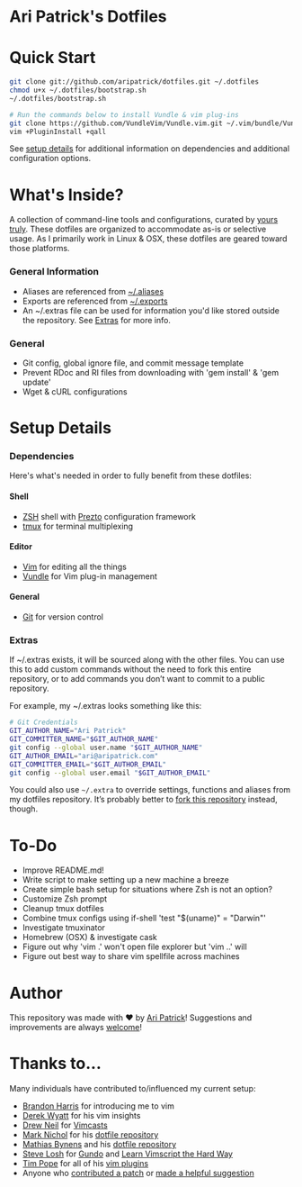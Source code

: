 Ari Patrick's Dotfiles
===============================

# Quick Start
```bash
git clone git://github.com/aripatrick/dotfiles.git ~/.dotfiles
chmod u+x ~/.dotfiles/bootstrap.sh
~/.dotfiles/bootstrap.sh

# Run the commands below to install Vundle & vim plug-ins
git clone https://github.com/VundleVim/Vundle.vim.git ~/.vim/bundle/Vundle.vim
vim +PluginInstall +qall
```

See [setup details](#setup-details) for additional information on dependencies
and additional configuration options.

# What's Inside?
A collection of command-line tools and configurations, curated by [yours
truly](#author). These dotfiles are organized to accommodate as-is or selective
usage. As I primarily work in Linux & OSX, these dotfiles are geared toward
those platforms.

### General Information
* Aliases are referenced from [~/.aliases](../aliases)
* Exports are referenced from [~/.exports](../exports)
* An ~/.extras file can be used for information you'd like stored outside the
repository. See [Extras](#extras) for more info.

### General
* Git config, global ignore file, and commit message template
* Prevent RDoc and RI files from downloading with 'gem install' & 'gem update'
* Wget & cURL configurations

# Setup Details
### Dependencies
Here's what's needed in order to fully benefit from these dotfiles:

#### Shell
* [ZSH](http://www.zsh.org/) shell with
	[Prezto](https://github.com/sorin-ionescu/prezto) configuration framework
* [tmux](https://tmux.github.io/) for terminal multiplexing

#### Editor
* [Vim](http://www.vim.org/) for editing all the things
* [Vundle](https://github.com/VundleVim/Vundle.vim) for Vim plug-in management

#### General
* [Git](https://git-scm.com/) for version control

### Extras
If ~/.extras exists, it will be sourced along with the other files. You can use
this to add custom commands without the need to fork this entire repository, or
to add commands you don’t want to commit to a public repository.

For example, my ~/.extras looks something like this:

```bash
# Git Credentials
GIT_AUTHOR_NAME="Ari Patrick"
GIT_COMMITTER_NAME="$GIT_AUTHOR_NAME"
git config --global user.name "$GIT_AUTHOR_NAME"
GIT_AUTHOR_EMAIL="ari@aripatrick.com"
GIT_COMMITTER_EMAIL="$GIT_AUTHOR_EMAIL"
git config --global user.email "$GIT_AUTHOR_EMAIL"
```

You could also use `~/.extra` to override settings, functions and aliases from
my dotfiles repository. It’s probably better to [fork this
repository](https://github.com/aripatrick/dotfiles/fork) instead, though.

# To-Do
* Improve README.md!
* Write script to make setting up a new machine a breeze
* Create simple bash setup for situations where Zsh is not an option?
* Customize Zsh prompt
* Cleanup tmux dotfiles
* Combine tmux configs using if-shell 'test "$(uname)" = "Darwin"'
* Investigate tmuxinator
* Homebrew (OSX) & investigate cask
* Figure out why 'vim .' won't open file explorer but 'vim ..' will
* Figure out best way to share vim spellfile across machines

# Author
This repository was made with &#9829; by [Ari
Patrick](https://github.com/aripatrick/)! Suggestions and improvements are
always [welcome](https://github.com/mathiasbynens/dotfiles/issues)!

# Thanks to...

Many individuals have contributed to/influenced my current setup:

* [Brandon Harris](https://github.com/irrigger) for introducing me to vim
* [Derek Wyatt](http://derekwyatt.org) for his vim insights
* [Drew Neil](https://github.com/nelstrom) for [Vimcasts](http://vimcasts.org)
* [Mark Nichol](https://github.com/zanshin) for his [dotfile
	repository](https://github.com/zanshin/dotfiles)
* [Mathias Bynens](https://mathiasbynens.be/) and his [dotfile
	repository](https://github.com/mathiasbynens/dotfiles)
* [Steve Losh](http://stevelosh.com) for
	[Gundo](http://stevelosh.com/projects/gundo/) and [Learn Vimscript the Hard Way](http://stevelosh.com/projects/learnvimscriptthehardway/)
* [Tim Pope](http://tbaggery.com/) for all of his [vim
	plugins](https://github.com/tpope)
* Anyone who [contributed a
	patch](https://github.com/aripatrick/dotfiles/contributors) or [made a
	helpful suggestion](https://github.com/aripatrick/dotfiles/issues)
